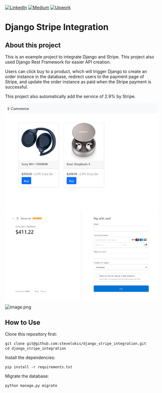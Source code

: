 [![LinkedIn][linkedin-shield]][linkedin-url]
[![Medium][medium-shield]][medium-url]
[![Upwork][upwork-shield]][upwork-url]

# Django Stripe Integration

## About this project

This is an example project to integrate Django and Stripe. This project also used Django Rest Framework for easier API creation.

Users can click buy to a product, which will trigger Django to create an order instance in the database,
redirect users to the payment page of Stripe,
and update the order instance as paid when the Stripe payment is successful.

This project also automatically add the service of 2.9% by Stripe.

![](.README_images/b0f7a3ed.png)
![](.README_images/43795d5b.png)

![image.png](./assets/image.png)

## How to Use

Clone this repository first:

```
git clone git@github.com:stevelukis/django_stripe_integration.git
cd django_stripe_integration
```

Install the dependencies:

```
pip install -r requirements.txt
```

Migrate the database:

```
python manage.py migrate
```

[linkedin-shield]: https://img.shields.io/badge/Linkedin-Steve%20Lukis-blue?style=for-the-badge&logo=linkedin
[linkedin-url]: https://www.linkedin.com/in/stevelukis/
[medium-shield]: https://img.shields.io/badge/Medium-Steve%20Lukis-black?style=for-the-badge&logo=medium
[medium-url]: https://medium.com/@stevelukis
[upwork-shield]: https://img.shields.io/badge/Upwork-Steve%20Lukis-green?style=for-the-badge&logo=upwork
[upwork-url]: https://www.upwork.com/freelancers/~0199de1d4d4622e8ae
